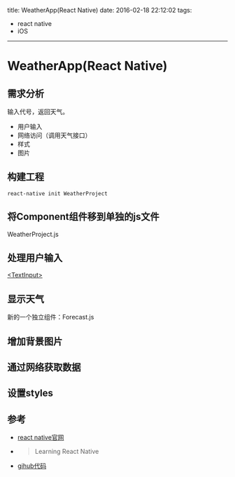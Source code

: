 title: WeatherApp(React Native)
date: 2016-02-18 22:12:02
tags:
- react native
- iOS

---


# WeatherApp(React Native)

## 需求分析

输入代号，返回天气。

* 用户输入
* 网络访问（调用天气接口）
* 样式
* 图片

## 构建工程

	react-native init WeatherProject
	
## 将Component组件移到单独的js文件

WeatherProject.js



## 处理用户输入

[\<TextInput\>](http://facebook.github.io/react-native/docs/textinput.html#content)


## 显示天气

新的一个独立组件：Forecast.js

## 增加背景图片


## 通过网络获取数据

## 设置styles


		

## 参考

* [react native官网](http://facebook.github.io/react-native/docs/getting-started.html)

* > Learning React Native 

* [gihub代码](https://github.com/zhuwei05/react-native-demo)